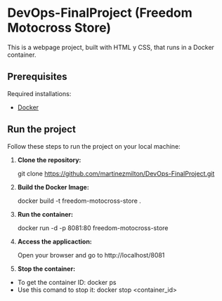 # DevOps-FinalProject (Freedom Motocross Store)
This is a webpage project, built with HTML y CSS, that runs in a Docker container.

## Prerequisites
Required installations:
- [Docker](https://docs.docker.com/get-docker/)
## Run the project
Follow these steps to run the project on your local machine:

1. **Clone the repository:**

   git clone https://github.com/martinezmilton/DevOps-FinalProject.git
2. **Build the Docker Image:**
   
   docker build -t freedom-motocross-store .
3. **Run the container:**
   
   docker run -d -p 8081:80 freedom-motocross-store
4. **Access the applicaction:**

   Open your browser and go to http://localhost/8081
5. **Stop the container:**
- To get the container ID: docker ps
- Use this comand to stop it: docker stop <container_id>
